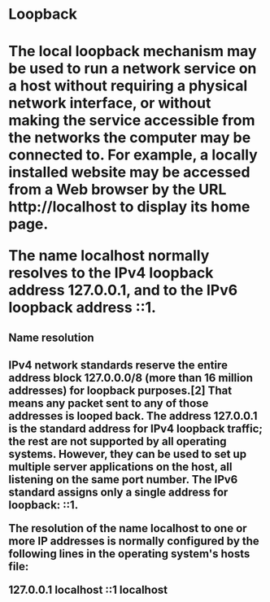 <h1>Loopback<h1>

<p>The local loopback mechanism may be used to run a network service on a host without requiring a physical network interface, or without making the service accessible from the networks the computer may be connected to. For example, a locally installed website may be accessed from a Web browser by the URL http://localhost to display its home page.<p>

<p>The name localhost normally resolves to the IPv4 loopback address 127.0.0.1, and to the IPv6 loopback address ::1.<p>

<h2>Name resolution<h2>

<p>IPv4 network standards reserve the entire address block 127.0.0.0/8 (more than 16 million addresses) for loopback purposes.[2] That means any packet sent to any of those addresses is looped back. The address 127.0.0.1 is the standard address for IPv4 loopback traffic; the rest are not supported by all operating systems. However, they can be used to set up multiple server applications on the host, all listening on the same port number. The IPv6 standard assigns only a single address for loopback: ::1.<p>

<p>The resolution of the name localhost to one or more IP addresses is normally configured by the following lines in the operating system's hosts file:<p>

127.0.0.1    localhost
::1          localhost
